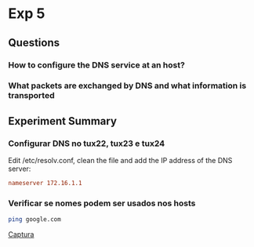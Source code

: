# Exp 5

## Questions

### How to configure the DNS service at an host?
### What packets are exchanged by DNS and what information is transported

## Experiment Summary

### Configurar DNS no tux22, tux23 e tux24

Edit /etc/resolv.conf, clean the file and add the IP address of the DNS server:
```conf
nameserver 172.16.1.1
```

### Verificar se nomes podem ser usados nos hosts
```bash
ping google.com
```

[Captura](exp5.pcapng)
